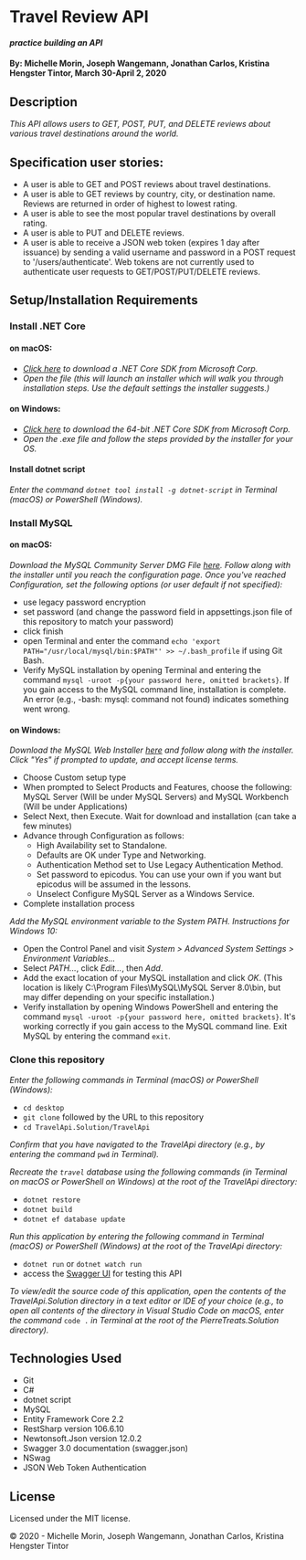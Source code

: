 # Travel Review API

#### _practice building an API_

#### By: **Michelle Morin, Joseph Wangemann, Jonathan Carlos, Kristina Hengster Tintor**, March 30-April 2, 2020

## Description

_This API allows users to GET, POST, PUT, and DELETE reviews about various travel destinations around the world._

## Specification user stories:
* A user is able to GET and POST reviews about travel destinations.
* A user is able to GET reviews by country, city, or destination name. Reviews are returned in order of highest to lowest rating.
* A user is able to see the most popular travel destinations by overall rating.
* A user is able to PUT and DELETE reviews.
* A user is able to receive a JSON web token (expires 1 day after issuance) by sending a valid username and password in a POST request to '/users/authenticate'. Web tokens are not currently used to authenticate user requests to GET/POST/PUT/DELETE reviews.

## Setup/Installation Requirements

### Install .NET Core

#### on macOS:
* _[Click here](https://dotnet.microsoft.com/download/thank-you/dotnet-sdk-2.2.106-macos-x64-installer) to download a .NET Core SDK from Microsoft Corp._
* _Open the file (this will launch an installer which will walk you through installation steps. Use the default settings the installer suggests.)_

#### on Windows:
* _[Click here](https://dotnet.microsoft.com/download/thank-you/dotnet-sdk-2.2.203-windows-x64-installer) to download the 64-bit .NET Core SDK from Microsoft Corp._
* _Open the .exe file and follow the steps provided by the installer for your OS._

#### Install dotnet script
_Enter the command ``dotnet tool install -g dotnet-script`` in Terminal (macOS) or PowerShell (Windows)._

### Install MySQL

#### on macOS:
_Download the MySQL Community Server DMG File [here](https://dev.mysql.com/downloads/file/?id=484914). Follow along with the installer until you reach the configuration page. Once you've reached Configuration, set the following options (or user default if not specified):_
* use legacy password encryption
* set password (and change the password field in appsettings.json file of this repository to match your password)
* click finish
* open Terminal and enter the command ``echo 'export PATH="/usr/local/mysql/bin:$PATH"' >> ~/.bash_profile`` if using Git Bash.
* Verify MySQL installation by opening Terminal and entering the command ``mysql -uroot -p{your password here, omitted brackets}``. If you gain access to the MySQL command line, installation is complete. An error (e.g., -bash: mysql: command not found) indicates something went wrong.

#### on Windows:
_Download the MySQL Web Installer [here](https://dev.mysql.com/downloads/file/?id=484919) and follow along with the installer. Click "Yes" if prompted to update, and accept license terms._
* Choose Custom setup type
* When prompted to Select Products and Features, choose the following: MySQL Server (Will be under MySQL Servers) and MySQL Workbench (Will be under Applications)
* Select Next, then Execute. Wait for download and installation (can take a few minutes)
* Advance through Configuration as follows:
  - High Availability set to Standalone.
  - Defaults are OK under Type and Networking.
  - Authentication Method set to Use Legacy Authentication Method.
  - Set password to epicodus. You can use your own if you want but epicodus will be assumed in the lessons.
  - Unselect Configure MySQL Server as a Windows Service.
* Complete installation process

_Add the MySQL environment variable to the System PATH. Instructions for Windows 10:_
* Open the Control Panel and visit _System > Advanced System Settings > Environment Variables..._
* Select _PATH..._, click _Edit..._, then _Add_.
* Add the exact location of your MySQL installation and click _OK_. (This location is likely C:\Program Files\MySQL\MySQL Server 8.0\bin, but may differ depending on your specific installation.)
* Verify installation by opening Windows PowerShell and entering the command ``mysql -uroot -p{your password here, omitted brackets}``. It's working correctly if you gain access to the MySQL command line. Exit MySQL by entering the command ``exit``.

### Clone this repository

_Enter the following commands in Terminal (macOS) or PowerShell (Windows):_
* ``cd desktop``
* ``git clone`` followed by the URL to this repository
* ``cd TravelApi.Solution/TravelApi``

_Confirm that you have navigated to the TravelApi directory (e.g., by entering the command_ ``pwd`` _in Terminal)._

_Recreate the ``travel`` database using the following commands (in Terminal on macOS or PowerShell on Windows) at the root of the TravelApi directory:_
* ``dotnet restore``
* ``dotnet build``
* ``dotnet ef database update``

_Run this application by entering the following command in Terminal (macOS) or PowerShell (Windows) at the root of the TravelApi directory:_
* ``dotnet run`` or ``dotnet watch run``
* access the [Swagger UI](http://localhost:5004/swagger/index.html#/) for testing this API

_To view/edit the source code of this application, open the contents of the TravelApi.Solution directory in a text editor or IDE of your choice (e.g., to open all contents of the directory in Visual Studio Code on macOS, enter the command_ ``code .`` _in Terminal at the root of the PierreTreats.Solution directory)._

## Technologies Used

* Git
* C#
* dotnet script
* MySQL
* Entity Framework Core 2.2
* RestSharp version 106.6.10
* Newtonsoft.Json version 12.0.2
* Swagger 3.0 documentation (swagger.json)
* NSwag
* JSON Web Token Authentication

## License

Licensed under the MIT license.

&copy; 2020 - Michelle Morin, Joseph Wangemann, Jonathan Carlos, Kristina Hengster Tintor